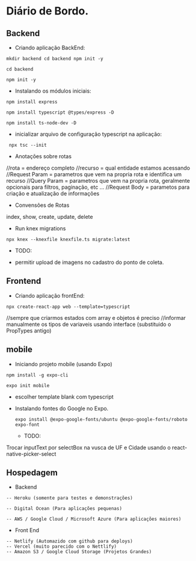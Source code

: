 # Diário de Bordo.

## Backend

- Criando aplicação BackEnd:

`
mkdir backend
cd backend
npm init -y
`

`
cd backend
`

`
npm init -y
`


- Instalando os módulos iniciais:

`
npm install express
`

`
npm install typescript @types/express -D
`

`
npm install ts-node-dev -D
`

- inicializar arquivo de configuração typescript na aplicação:

` 
npx tsc --init
`

- Anotações sobre rotas

//rota = endereço completo
//recurso = qual entidade estamos acessando 
//Request Param = parametros que vem na propria rota e identifica um recurso
//Query Param = parametros que vem na propria rota, geralmente opcionais para filtros, paginação, etc ...
//Request Body = parametos para criação e atualização de informações

- Convensões de Rotas

index, show, create, update, delete

- Run knex migrations

`
npx knex --knexfile knexfile.ts migrate:latest
`
 - TODO:

- permitir upload de imagens no cadastro do ponto de coleta.

## Frontend

- Criando aplicação frontEnd:

`
npx create-react-app web --template=typescript
`

//sempre que criarmos estados com array e objetos é preciso
//informar manualmente os tipos de variaveis usando interface (substituido o PropTypes antigo)

## mobile

- Iniciando projeto mobile (usando Expo)

`
npm install -g expo-cli
`

`
expo init mobile
`
* escolher template blank com typescript 
  

- Instalando fontes do Google no Expo.
  
  `
  expo install @expo-google-fonts/ubuntu @expo-google-fonts/roboto  expo-font
  `

  - TODO:

Trocar inputText por selectBox na vusca de UF e Cidade usando o react-native-picker-select


## Hospedagem

   - Backend

    -- Heroku (somente para testes e demonstrações)
    
    -- Digital Ocean (Para aplicações pequenas)
    
    -- AWS / Google Cloud / Microsoft Azure (Para aplicações maiores)

   - Front End
    
    -- Netlify (Automazido com github para deploys) 
    -- Vercel (muito parecido com o Nettlify)
    -- Amazon S3 / Google Cloud Storage (Projetos Grandes)